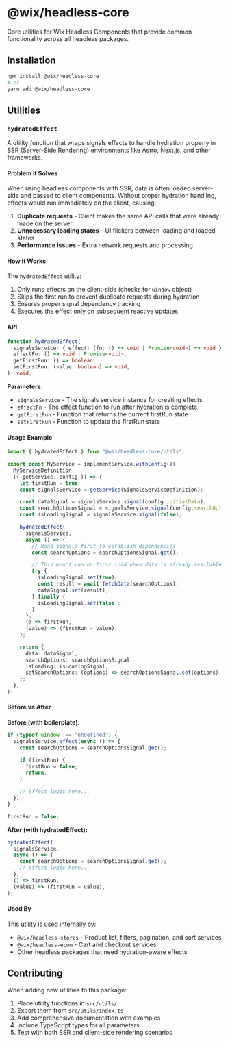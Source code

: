 # @wix/headless-core

Core utilities for Wix Headless Components that provide common functionality across all headless packages.

## Installation

```bash
npm install @wix/headless-core
# or
yarn add @wix/headless-core
```

## Utilities

### `hydratedEffect`

A utility function that wraps signals effects to handle hydration properly in SSR (Server-Side Rendering) environments like Astro, Next.js, and other frameworks.

#### Problem it Solves

When using headless components with SSR, data is often loaded server-side and passed to client components. Without proper hydration handling, effects would run immediately on the client, causing:

1. **Duplicate requests** - Client makes the same API calls that were already made on the server
2. **Unnecessary loading states** - UI flickers between loading and loaded states
3. **Performance issues** - Extra network requests and processing

#### How it Works

The `hydratedEffect` utility:

1. Only runs effects on the client-side (checks for `window` object)
2. Skips the first run to prevent duplicate requests during hydration
3. Ensures proper signal dependency tracking
4. Executes the effect only on subsequent reactive updates

#### API

```typescript
function hydratedEffect(
  signalsService: { effect: (fn: () => void | Promise<void>) => void },
  effectFn: () => void | Promise<void>,
  getFirstRun: () => boolean,
  setFirstRun: (value: boolean) => void,
): void;
```

**Parameters:**

- `signalsService` - The signals service instance for creating effects
- `effectFn` - The effect function to run after hydration is complete
- `getFirstRun` - Function that returns the current firstRun state
- `setFirstRun` - Function to update the firstRun state

#### Usage Example

```typescript
import { hydratedEffect } from "@wix/headless-core/utils";

export const MyService = implementService.withConfig()(
  MyServiceDefinition,
  ({ getService, config }) => {
    let firstRun = true;
    const signalsService = getService(SignalsServiceDefinition);

    const dataSignal = signalsService.signal(config.initialData);
    const searchOptionsSignal = signalsService.signal(config.searchOptions);
    const isLoadingSignal = signalsService.signal(false);

    hydratedEffect(
      signalsService,
      async () => {
        // Read signals first to establish dependencies
        const searchOptions = searchOptionsSignal.get();

        // This won't run on first load when data is already available from SSR
        try {
          isLoadingSignal.set(true);
          const result = await fetchData(searchOptions);
          dataSignal.set(result);
        } finally {
          isLoadingSignal.set(false);
        }
      },
      () => firstRun,
      (value) => (firstRun = value),
    );

    return {
      data: dataSignal,
      searchOptions: searchOptionsSignal,
      isLoading: isLoadingSignal,
      setSearchOptions: (options) => searchOptionsSignal.set(options),
    };
  },
);
```

#### Before vs After

**Before (with boilerplate):**

```typescript
if (typeof window !== "undefined") {
  signalsService.effect(async () => {
    const searchOptions = searchOptionsSignal.get();

    if (firstRun) {
      firstRun = false;
      return;
    }

    // Effect logic here...
  });
}

firstRun = false;
```

**After (with hydratedEffect):**

```typescript
hydratedEffect(
  signalsService,
  async () => {
    const searchOptions = searchOptionsSignal.get();
    // Effect logic here...
  },
  () => firstRun,
  (value) => (firstRun = value),
);
```

#### Used By

This utility is used internally by:

- `@wix/headless-stores` - Product list, filters, pagination, and sort services
- `@wix/headless-ecom` - Cart and checkout services
- Other headless packages that need hydration-aware effects

## Contributing

When adding new utilities to this package:

1. Place utility functions in `src/utils/`
2. Export them from `src/utils/index.ts`
3. Add comprehensive documentation with examples
4. Include TypeScript types for all parameters
5. Test with both SSR and client-side rendering scenarios

